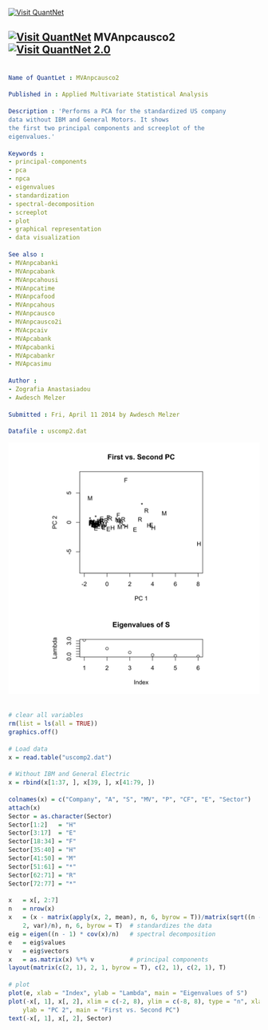 
[<img src="https://github.com/QuantLet/Styleguide-and-Validation-procedure/blob/master/pictures/banner.png" alt="Visit QuantNet">](http://quantlet.de/index.php?p=info)

## [<img src="https://github.com/QuantLet/Styleguide-and-Validation-procedure/blob/master/pictures/qloqo.png" alt="Visit QuantNet">](http://quantlet.de/) **MVAnpcausco2** [<img src="https://github.com/QuantLet/Styleguide-and-Validation-procedure/blob/master/pictures/QN2.png" width="60" alt="Visit QuantNet 2.0">](http://quantlet.de/d3/ia)

```yaml

Name of QuantLet : MVAnpcausco2

Published in : Applied Multivariate Statistical Analysis

Description : 'Performs a PCA for the standardized US company
data without IBM and General Motors. It shows
the first two principal components and screeplot of the
eigenvalues.'

Keywords :
- principal-components
- pca
- npca
- eigenvalues
- standardization
- spectral-decomposition
- screeplot
- plot
- graphical representation
- data visualization

See also :
- MVAnpcabanki
- MVAnpcabank
- MVAnpcahousi
- MVAnpcatime
- MVAnpcafood
- MVAnpcahous
- MVAnpcausco
- MVAnpcausco2i
- MVAcpcaiv
- MVApcabank
- MVApcabanki
- MVApcabankr
- MVApcasimu

Author :
- Zografia Anastasiadou
- Awdesch Melzer

Submitted : Fri, April 11 2014 by Awdesch Melzer

Datafile : uscomp2.dat
```

![Picture1](MVAnpcausco2-1.png)


```r

# clear all variables
rm(list = ls(all = TRUE))
graphics.off()

# Load data
x = read.table("uscomp2.dat")

# Without IBM and General Electric
x = rbind(x[1:37, ], x[39, ], x[41:79, ])

colnames(x) = c("Company", "A", "S", "MV", "P", "CF", "E", "Sector")
attach(x)
Sector = as.character(Sector)
Sector[1:2]   = "H"
Sector[3:17]  = "E"
Sector[18:34] = "F"
Sector[35:40] = "H"
Sector[41:50] = "M"
Sector[51:61] = "*"
Sector[62:71] = "R"
Sector[72:77] = "*"

x   = x[, 2:7]
n   = nrow(x)
x   = (x - matrix(apply(x, 2, mean), n, 6, byrow = T))/matrix(sqrt((n - 1) * apply(x, 
    2, var)/n), n, 6, byrow = T)  # standardizes the data
eig = eigen((n - 1) * cov(x)/n)   # spectral decomposition
e   = eig$values
v   = eig$vectors
x   = as.matrix(x) %*% v          # principal components
layout(matrix(c(2, 1), 2, 1, byrow = T), c(2, 1), c(2, 1), T)

# plot
plot(e, xlab = "Index", ylab = "Lambda", main = "Eigenvalues of S")
plot(-x[, 1], x[, 2], xlim = c(-2, 8), ylim = c(-8, 8), type = "n", xlab = "PC 1", 
    ylab = "PC 2", main = "First vs. Second PC")
text(-x[, 1], x[, 2], Sector) 

```
